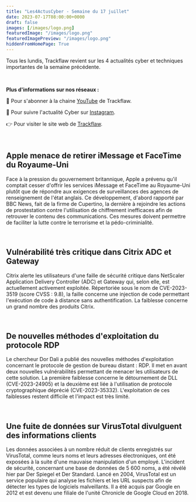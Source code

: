 ```yaml
---
title: "Les4ActusCyber - Semaine du 17 juillet"
date: 2023-07-17T08:00:00+0000
draft: false
images: [/images/logo.png]
featuredImage: "/images/logo.png"
featuredImagePreview: "/images/logo.png"
hiddenFromHomePage: True
---
```

    
Tous les lundis, Trackflaw revient sur les 4 actualités cyber et techniques importantes de la semaine précédente.

<br>

**Plus d'informations sur nos réseaux :**

🔴 Pour s'abonner à la chaine [YouTube](https://www.youtube.com/@trackflaw) de Trackflaw.

📸 Pour suivre l'actualité Cyber sur [Instagram](https://www.instagram.com/trackflaw/).

👉 Pour visiter le site web de [Trackflaw](https://trackflaw.com).

    
<br>

## Apple menace de retirer iMessage et FaceTime du Royaume-Uni

Face à la pression du gouvernement britannique, Apple a prévenu qu'il comptait cesser d'offrir les services iMessage et FaceTime au Royaume-Uni plutôt que de répondre aux exigences de surveillances des agences de renseignement de l'état anglais.
Ce développement, d'abord rapporté par BBC News, fait de la firme de Cupertino, la dernière à rejoindre les actions de prostestation contre l'utilisation de chiffrement inefficaces afin de retrouver le contenu des communications. Ces mesures doivent permettre de faciliter la lutte contre le terrorisme et la pédo-criminialité.


<br>

## Vulnérabilité très critique dans Citrix ADC et Gateway

Citrix alerte les utilisateurs d'une faille de sécurité critique dans NetScaler Application Delivery Controller (ADC) et Gateway qui, selon elle, est actuellement activement exploitée.
Répertoriée sous le nom de CVE-2023-3519 (score CVSS : 9.8), la faille concerne une injection de code permettant l'exécution de code à distance sans authentification. La faiblesse concerne un grand nombre des produits Citrix. 


<br>

## De nouvelles méthodes d'exploitation du protocole RDP

Le chercheur Dor Dali a publié des nouvelles méthodes d'exploitation concernant le protocole de gestion de bureau distant : RDP.
Il met en avant deux nouvelles vulnérabilités permettant de menacer les utilisateurs de cette solution. La première faiblesse concerne le détournement de DLL (CVE-2023-24905) et la deuxième est liée à l'utilisation de protocole cryptographique déprécié (CVE-2023-35332). L'exploitation de ces faiblesses restent difficile et l'impact est très limité.


<br>

## Une fuite de données sur VirusTotal divulguent des informations clients

Les données associées à un nombre réduit de clients enregistrés sur VirusTotal, comme leurs noms et leurs adresses électroniques, ont été exposées à la suite d'une mauvaise manipulation d'un employé.
L'incident de sécurité, concernant une base de données de 5 600 noms, a été révélé hier par Der Spiegel et Der Standard.
Lancé en 2004, VirusTotal est un service populaire qui analyse les fichiers et les URL suspects afin de détecter les types de logiciels malveillants. Il a été acquis par Google en 2012 et est devenu une filiale de l'unité Chronicle de Google Cloud en 2018.

